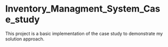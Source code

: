 # Inventory_Managment_System_Case_study
This project is a basic implementation of the case study to demonstrate my solution approach.

